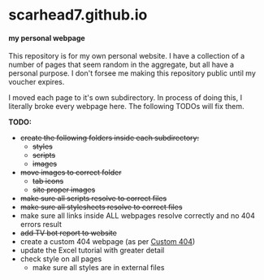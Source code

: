 # scarhead7.github.io
#### my personal webpage


This repository is for my own personal website. I have a collection of a number of pages that seem random in the aggregate, but all have a personal purpose. I don't forsee me making this repository public until my voucher expires.


I moved each page to it's own subdirectory. In process of doing this, I literally broke every webpage here. The following TODOs will fix them.

**TODO:**
* ~~create the following  folders inside each subdirectory:~~
  * ~~styles~~
  * ~~scripts~~
  * ~~images~~
* ~~move images to correct folder~~
  * ~~tab icons~~
  * ~~site proper images~~
* ~~make sure all scripts resolve to correct files~~
* ~~make sure all stylesheets resolve to correct files~~
* make sure all links inside ALL webpages resolve correctly and no 404 errors result
* ~~add TV bot report to website~~
* create a custom 404 webpage (as per [Custom 404](https://help.github.com/articles/creating-a-custom-404-page-for-your-github-pages-site/))
* update the Excel tutorial with greater detail
* check style on all pages
  * make sure all styles are in external files
